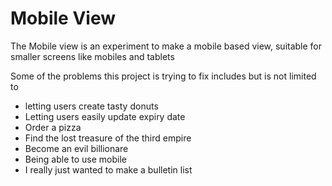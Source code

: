 # Mobile View 

The Mobile view is an experiment to make a mobile based view, suitable for smaller screens like mobiles and tablets

Some of the problems this project is trying to fix includes but is not limited to

  - letting users create tasty donuts
  - Letting users easily update expiry date
  - Order a pizza
  - Find the lost treasure of the third empire
  - Become an evil billionare
  - Being able to use mobile
  - I really just wanted to make a bulletin list
